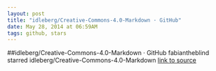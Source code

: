 ```yaml
---
layout: post
title: "idleberg/Creative-Commons-4.0-Markdown · GitHub"
date: May 28, 2014 at 06:59AM
tags: github, stars
---
```

##idleberg/Creative-Commons-4.0-Markdown · GitHub
fabiantheblind starred idleberg/Creative-Commons-4.0-Markdown
[link to source](http://ift.tt/1oIiSPU) 
